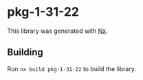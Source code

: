 # pkg-1-31-22

This library was generated with [Nx](https://nx.dev).

## Building

Run `nx build pkg-1-31-22` to build the library.
